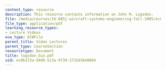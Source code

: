 ```yaml
---
content_type: resource
description: This resource contains information on John M. Logsdon.
file: /media/courses/16-885j-aircraft-systems-engineering-fall-2005/ec0b172ad4db513a973d2732d3648064_logsdon_bio.pdf
file_type: application/pdf
learning_resource_types:
- Lecture Videos
ocw_type: OCWFile
parent_title: Video Lectures
parent_type: CourseSection
resourcetype: Document
title: logsdon_bio.pdf
uid: ec0b172a-d4db-513a-973d-2732d3648064
---
```

